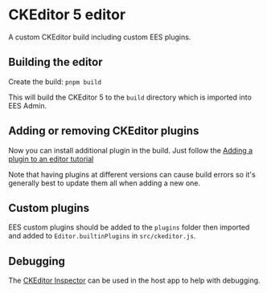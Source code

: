 # CKEditor 5 editor

A custom CKEditor build including custom EES plugins.

## Building the editor

Create the build: `pnpm build`

This will build the CKEditor 5 to the `build` directory which is imported into EES Admin.

## Adding or removing CKEditor plugins

Now you can install additional plugin in the build. Just follow the [Adding a plugin to an editor tutorial](https://ckeditor.com/docs/ckeditor5/latest/builds/guides/integration/installing-plugins.html#adding-a-plugin-to-an-editor)

Note that having plugins at different versions can cause build errors so it's generally best to update them all when adding a new one.

## Custom plugins

EES custom plugins should be added to the `plugins` folder then imported and added to `Editor.builtinPlugins` in `src/ckeditor.js`.

## Debugging

The [CKEditor Inspector](https://ckeditor.com/docs/ckeditor5/latest/framework/guides/development-tools.html) can be used in the host app to help with debugging.
